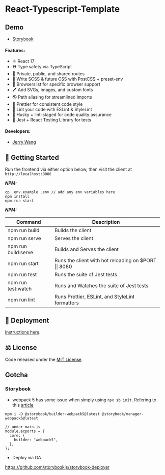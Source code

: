 # React-Typescript-Template

## Demo

- [Storybook](https://c1495616js.github.io/react-typescript-template/)

#### Features:

- ⚛️ React 17
- ⛑️ Type safety via TypeScript
- 🔐 Private, public, and shared routes
- 💄 Write SCSS & future CSS with PostCSS + preset-env
- 🎯 Browserslist for specific browser support
- 🖊 Add SVGs, images, and custom fonts
- 🌎 Path aliasing for streamlined imports
- 🌈 Prettier for consistent code style
- 👀 Lint your code with ESLint & StyleLint
- 🐺 Husky + lint-staged for code quality assurance
- 🧪 Jest + React Testing Library for tests

#### Developers:

- [Jerry Wang](https://github.com/c1495616js)

## 🏃 Getting Started

Run the frontend via either option below, then visit the client at `http://localhost:8080`

**_NPM:_**

```
cp .env.example .env // add any env variables here
npm install
npm run start
```

**_NPM:_**

| Command             | Description                                                   |
| ------------------- | ------------------------------------------------------------- |
| npm run build       | Builds the client                                             |
| npm run serve       | Serves the client                                             |
| npm run build:serve | Builds and Serves the client                                  |
| npm run start       | Runs the client with hot reloading on $PORT &#124;&#124; 8080 |
| npm run test        | Runs the suite of Jest tests                                  |
| npm run test:watch  | Runs and Watches the suite of Jest tests                      |
| npm run lint        | Runs Prettier, ESLint, and StyleLint formatters               |

## 🚀 Deployment

[Instructions here](DEPLOYMENT.md).

## ⚖️ License

Code released under the [MIT License](LICENSE).

## Gotcha

### Storybook

- webpack 5 has some issue when simply using `npx sb init`.
  Refering to this [article](https://gist.github.com/shilman/8856ea1786dcd247139b47b270912324)

```
npm i -D @storybook/builder-webpack5@latest @storybook/manager-webpack5@latest

// under main.js
module.exports = {
  core: {
    builder: "webpack5",
  },
};
```

- Deploy via GA

https://github.com/storybookjs/storybook-deployer
